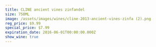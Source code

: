 ```yaml
---
title: CLINE ancient vines zinfandel
size: 750ML
image: /assets/images/wines/cline-2013-ancient-vines-zinfa (2).png
reg_price: $9.99
special_price: $7.99
expiration_date: 2016-06-01T00:00:00.000Z
show_wine: true
---
```



